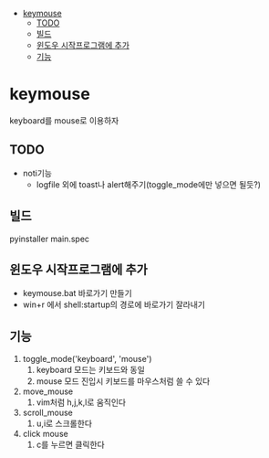 - [keymouse](#keymouse)
  - [TODO](#todo)
  - [빌드](#빌드)
  - [윈도우 시작프로그램에 추가](#윈도우-시작프로그램에-추가)
  - [기능](#기능)

# keymouse

keyboard를 mouse로 이용하자

## TODO

- noti기능
  - logfile 외에 toast나 alert해주기(toggle_mode에만 넣으면 될듯?)

## 빌드

pyinstaller main.spec

## 윈도우 시작프로그램에 추가

- keymouse.bat 바로가기 만들기
- win+r 에서 shell:startup의 경로에 바로가기 잘라내기

## 기능

1. toggle_mode('keyboard', 'mouse')
   1. keyboard 모드는 키보드와 동일
   2. mouse 모드 진입시 키보드를 마우스처럼 쓸 수 있다
2. move_mouse
   1. vim처럼 h,j,k,l로 움직인다
3. scroll_mouse
   1. u,i로 스크롤한다
4. click mouse
   1. c를 누르면 클릭한다
